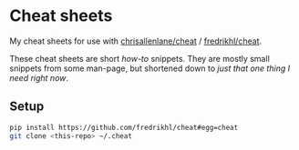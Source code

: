 # Cheat sheets

My cheat sheets for use with [chrisallenlane/cheat] / [fredrikhl/cheat].

These cheat sheets are short *how-to* snippets. They are mostly small snippets
from some man-page, but shortened down to *just that one thing I need right
now*.


## Setup

```bash
pip install https://github.com/fredrikhl/cheat#egg=cheat
git clone <this-repo> ~/.cheat
```


  [chrisallenlane/cheat]: https://github.com/chrisallenlane/cheat
  [fredrikhl/cheat]: https://github.com/fredrikhl/cheat
